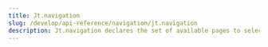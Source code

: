 ```yaml
---
title: Jt.navigation
slug: /develop/api-reference/navigation/jt.navigation
description: Jt.navigation declares the set of available pages to select in a multipage app
---
```


<Autofunction function="streamlit.navigation" />

